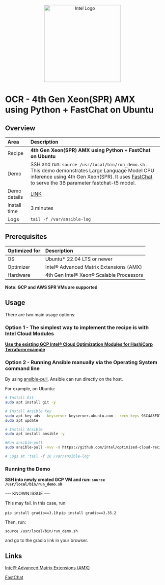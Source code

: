 <p align="center">
  <img src="https://github.com/intel/optimized-cloud-recipes/blob/main/images/logo-classicblue-800px.png?raw=true" alt="Intel Logo" width="250"/>
</p>

# OCR - 4th Gen Xeon(SPR) AMX using Python + FastChat on Ubuntu

## Overview

| Area   | Description                                                 |
| :----- | :---------------------------------------------------------- |
| Recipe | **4th Gen Xeon(SPR) AMX using Python + FastChat on Ubuntu** |
Demo | SSH and run: `source /usr/local/bin/run_demo.sh` . This demo demonstrates Large Language Model CPU inference using 4th Gen Xeon(SPR). It uses [FastChat](https://github.com/lm-sys/FastChat) to serve the 3B parameter fastchat-t5 model.
Demo details |  [LINK](https://github.com/lm-sys/FastChat)
| Install time | 3 minutes |
| Logs | `tail -f /var/ansible-log`|

## Prerequisites

| Optimized for | Description                              |
| :------------ | :--------------------------------------- |
| OS            | Ubuntu* 22.04 LTS or newer               |
| Optimizer     | Intel® Advanced Matrix Extensions (AMX)  |
| Hardware      | 4th Gen Intel® Xeon® Scalable Processors |

**Note: GCP and AWS SPR VMs are supported**

## Usage

There are two main usage options:

### Option 1 - The simplest way to implement the recipe is with Intel Cloud Modules

[**Use the existing GCP Intel® Cloud Optimization Modules for HashiCorp Terraform example**](https://github.com/intel/terraform-intel-gcp-vm/tree/main/examples/gcp-linux-fastchat)


### Option 2 - Running Ansible manually via the Operating System command line

By using [ansible-pull](https://docs.ansible.com/ansible/latest/cli/ansible-pull.html), Ansible can run directly on the host.

For example, on Ubuntu:

```bash
# Install Git 
sudo apt install git -y

# Install Ansible Key
sudo apt-key adv --keyserver keyserver.ubuntu.com --recv-keys 93C4A3FD7BB9C367
sudo apt update

# Install Ansible
sudo apt install ansible -y

#Run ansible-pull
sudo ansible-pull -vvv -U https://github.com/intel/optimized-cloud-recipes.git recipes/ai-fastchat-amx-ubuntu/recipe.yml

# Logs at 'tail -f 10 /var/ansible-log'
```

### Running the Demo

**SSH into newly created GCP VM and run: `source /usr/local/bin/run_demo.sh`**

--- KNOWN ISSUE ---

This may fail. In this case, run

`pip install gradio==3.10`
`pip install gradio==3.35.2`

Then, run:

`source /usr/local/bin/run_demo.sh` 

and go to the gradio link in your browser.

## Links

[Intel® Advanced Matrix Extensions (AMX)](https://www.intel.com/content/www/us/en/products/docs/accelerator-engines/advanced-matrix-extensions/overview.html)

[FastChat](https://github.com/lm-sys/FastChat)